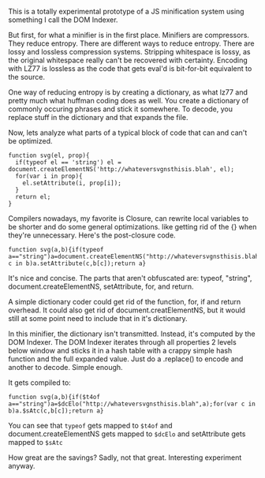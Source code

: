 This is a totally experimental prototype of a JS minification system using something I call the DOM Indexer.


But first, for what a minifier is in the first place. Minifiers are compressors. They reduce entropy.
There are different ways to reduce entropy. There are lossy and lossless compression systems. Stripping
whitespace is lossy, as the original whitespace really can't be recovered with certainty. Encoding with
LZ77 is lossless as the code that gets eval'd is bit-for-bit equivalent to the source.

One way of reducing entropy is by creating a dictionary, as what lz77 and pretty much what huffman coding
does as well. You create a dictionary of commonly occuring phrases and stick it somewhere. To decode, you 
replace stuff in the dictionary and that expands the file.

Now, lets analyze what parts of a typical block of code that can and can't be optimized.

    function svg(el, prop){
      if(typeof el == 'string') el = document.createElementNS('http://whateversvgnsthisis.blah', el);
      for(var i in prop){
        el.setAttribute(i, prop[i]);
      }
      return el;
    }


Compilers nowadays, my favorite is Closure, can rewrite local variables to be shorter and do some general optimizations.
like getting rid of the {} when they're unnecessary. Here's the post-closure code.

    function svg(a,b){if(typeof a=="string")a=document.createElementNS("http://whateversvgnsthisis.blah",a);for(var c in b)a.setAttribute(c,b[c]);return a}

It's nice and concise. The parts that aren't obfuscated are: typeof, "string", document.createElementNS, setAttribute, for, and return.

A simple dictionary coder could get rid of the function, for, if and return overhead. It could also get rid of document.creatElementNS, but it would
still at some point need to include that in it's dictionary.

In this minifier, the dictionary isn't transmitted. Instead, it's computed by the DOM Indexer. The DOM Indexer iterates through all properties
2 levels below window and sticks it in a hash table with a crappy simple hash function and the full expanded value. Just do a .replace() to 
encode and another to decode. Simple enough.

It gets compiled to:

    function svg(a,b){if($t4of a=="string")a=$dcElo("http://whateversvgnsthisis.blah",a);for(var c in b)a.$sAtc(c,b[c]);return a}
    
You can see that `typeof` gets mapped to `$t4of` and document.createElementNS gets mapped to `$dcElo` and setAttribute gets mapped to `$sAtc`

How great are the savings? Sadly, not that great. Interesting experiment anyway.
